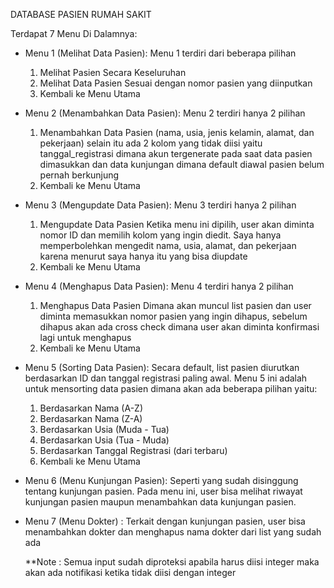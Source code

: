 DATABASE PASIEN RUMAH SAKIT

Terdapat 7 Menu Di Dalamnya:

- Menu 1 (Melihat Data Pasien):
  Menu 1 terdiri dari beberapa pilihan
  1. Melihat Pasien Secara Keseluruhan
  2. Melihat Data Pasien Sesuai dengan nomor pasien yang diinputkan
  3. Kembali ke Menu Utama

- Menu 2 (Menambahkan Data Pasien):
  Menu 2 terdiri hanya 2 pilihan
  1. Menambahkan Data Pasien (nama, usia, jenis kelamin, alamat, dan pekerjaan)
     selain itu ada 2 kolom yang tidak diisi yaitu tanggal_registrasi dimana akun tergenerate pada saat data pasien dimasukkan dan 
     data kunjungan dimana default diawal pasien belum pernah berkunjung
  2. Kembali ke Menu Utama

- Menu 3 (Mengupdate Data Pasien):
  Menu 3 terdiri hanya 2 pilihan
  1. Mengupdate Data Pasien
     Ketika menu ini dipilih, user akan diminta nomor ID dan memilih kolom yang ingin diedit. Saya hanya memperbolehkan mengedit nama, usia, alamat, dan pekerjaan karena menurut saya hanya itu yang bisa diupdate
  2. Kembali ke Menu Utama

- Menu 4 (Menghapus Data Pasien):
  Menu 4 terdiri hanya 2 pilihan
  1. Menghapus Data Pasien
     Dimana akan muncul list pasien dan user diminta memasukkan nomor pasien yang ingin dihapus, sebelum dihapus akan ada cross check dimana user akan diminta konfirmasi lagi untuk menghapus
  2. Kembali ke Menu Utama

- Menu 5 (Sorting Data Pasien):
  Secara default, list pasien diurutkan berdasarkan ID dan tanggal registrasi paling awal.
  Menu 5 ini adalah untuk mensorting data pasien dimana akan ada beberapa pilihan yaitu:
  1. Berdasarkan Nama (A-Z)
  2. Berdasarkan Nama (Z-A)
  3. Berdasarkan Usia (Muda - Tua)
  4. Berdasarkan Usia (Tua - Muda)
  5. Berdasarkan Tanggal Registrasi (dari terbaru)
  6. Kembali ke Menu Utama

- Menu 6 (Menu Kunjungan Pasien):
  Seperti yang sudah disinggung tentang kunjungan pasien. Pada menu ini, user bisa melihat riwayat kunjungan pasien maupun menambahkan data kunjungan pasien.

- Menu 7 (Menu Dokter) :
  Terkait dengan kunjungan pasien, user bisa menambahkan dokter dan menghapus nama dokter dari list yang sudah ada

  **Note : Semua input sudah diproteksi apabila harus diisi integer maka akan ada notifikasi ketika tidak diisi dengan integer